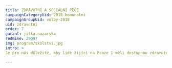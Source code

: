 ```yaml
---
title: ZDRAVOTNÍ A SOCIÁLNÍ PÉČE
campaignCategoryUid: 2018-komunalni
campaignGroupUid: volby-2018
uid: zdravotni
order: 7
garant: jitka.nazarska
redmine: 29097
img: program/skolstvi.jpg
intro: > 
Je pro nás důležité, aby lidé žijící na Praze 1 měli dostupnou zdravotní a sociální péči, aby zde fungovala sociální soudržnost a realizovaly se nové projekty. V realizaci projektů budeme vycházet hlavně z potřeb občanů. Jednáme se zástupci MHMP o zapojení Nemocnice Na Františku do systému metropolitní zdravotní péče. Trváme na takovém řešení, které zaručí, aby nemocnice sloužila minimálně ve stejném rozsahu jako dosud občanům Prahy 1 a přitom získala potenciál rychleji se rozvíjet v rámci metropolitního zdravotního systému a aby nebylo možné ani v budoucnu vyvést nemocnici z majetku města. Prosazujeme řešení, které zachová nemovitý majetek ve správě MČ Praha 1, což umožní lépe chránit zájmy Prahy 1 při územním rozvoji v bezprostředním okolí nemocnice a zároveň je vlastnictví budovy pojistkou proti omezování základních zdravotních služeb nemocnice pro občany Prahy 1 i ostatní Pražany. Podpořili jsme zřízení zdravotní komise, která na Praze 1 dříve nepracovala, a finanční podporu projektů podporujících aktivní zdravotní politiku pro občany z rozpočtu Prahy 1.

---
```


